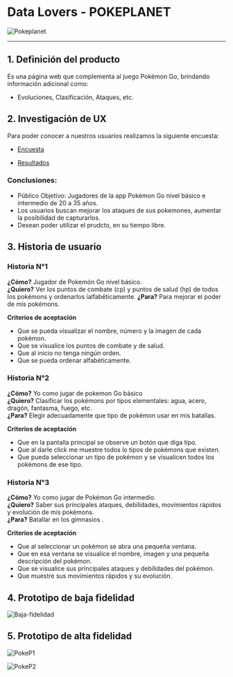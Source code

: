 # Data Lovers - POKEPLANET
![Pokeplanet](https://github.com/lorena-1204/LIM014-data-lovers/blob/main/src/img/readme/planet.PNG?raw=true)

***
## 1. Definición del producto
Es una página web que complementa al juego Pokémon Go, brindando información adicional  como:
+ Evoluciones, Clasificación, Ataques, etc.

## 2. Investigación de UX

Para poder conocer a nuestros usuarios realizamos la siguiente encuesta:
+ [Encuesta](https://docs.google.com/forms/d/1-q0cPj2PysjyYTP9TwW3fSu6Q494wsUmOm6WtpAiNOI/edit?usp=drive_open)

+ [Resultados](https://docs.google.com/spreadsheets/d/1dhcoh83wKbN1WDNX6gkaRdoqtGpmD3LFyeLYkfIF_VY/edit?usp=forms_web_b#gid=296711079)

### Conclusiones:
* Público Objetivo: Jugadores de la app Pokémon Go nivel básico e intermedio de 20 a 35 años.
* Los usuarios buscan mejorar los ataques de sus pokemones, aumentar la posibilidad de capturarlos.
* Desean poder utilizar el prudcto, en su tiempo libre.

## 3. Historia de usuario

### Historia N°1
**¿Cómo?** Jugador de Pokemón Go nivel básico.\
**¿Quiero?** Ver los puntos de combate (cp) y puntos de salud (hp) de todos los pokémons y ordenarlos íalfabéticamente.
**¿Para?** Para mejorar el poder de mis pokémons.

**Criterios de aceptación**
- Que se pueda visualizar el nombre, número y la imagen de cada pokémon.
- Que se visualice los puntos de combate y de salud.
- Que al inicio no tenga ningún orden.
- Que se pueda ordenar alfabéticamente.

### Historia N°2
**¿Cómo?** Yo como jugar de pokemon Go básico\
**¿Quiero?** Clasificar los pokémons por tipos elementales: agua, acero, dragón, fantasma, fuego, etc.\
**¿Para?** Elegir adecuadamente que tipo de pokémon usar en mis batallas.

**Criterios de aceptación**
- Que en la pantalla principal se observe un botón que diga tipo.
- Que al darle click me muestre todos lo tipos de pokémons que existen.
- Que pueda seleccionar un tipo de pokémon y se visualicen todos los pokémons de ese tipo.

### Historia N°3
**¿Cómo?** Yo como jugar de Pokémon Go intermedio.\
**¿Quiero?** Saber sus principales ataques, debilidades, movimientos rápidos y evolución de mis pokémons.\
**¿Para?** Batallar en los gimnasios .

**Criterios de aceptación**
- Que al seleccionar un pokémon se abra una pequeña ventana.
- Que en esa ventana se visualice el nombre, imagen y una pequeña descripción del pokémon.
- Que se visualice sus principales ataques y debilidades del pokémon.
- Que muestre sus movimientos rápidos y su evolución.

## 4. Prototipo de baja fidelidad
![Baja-fidelidad](https://github.com/lorena-1204/LIM014-data-lovers/blob/main/src/img/readme/bajaFidelidad.jpg?raw=true)

## 5. Prototipo de alta fidelidad
![PokeP1](https://github.com/lorena-1204/LIM014-data-lovers/blob/main/src/img/readme/PokeP1.png?raw=true)

![PokeP2](https://github.com/lorena-1204/LIM014-data-lovers/blob/main/src/img/readme/PokeP2.jpg?raw=true)
